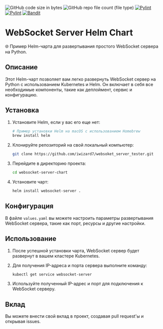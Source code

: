 ![GitHub code size in bytes](https://img.shields.io/github/languages/code-size/iwizard7/websoket_server_tester) ![GitHub repo file count (file type)](https://img.shields.io/github/directory-file-count/iwizard7/websoket_server_tester) [![Pylint](https://github.com/iwizard7/websoket_server_tester/actions/workflows/pylint.yml/badge.svg)](https://github.com/iwizard7/websoket_server_tester/actions/workflows/pylint.yml) [![Pylint](https://github.com/iwizard7/websoket_server_tester/actions/workflows/pylint.yml/badge.svg)](https://github.com/iwizard7/websoket_server_tester/actions/workflows/pylint.yml) [![Bandit](https://github.com/iwizard7/websoket_server_tester/actions/workflows/bandit.yml/badge.svg)](https://github.com/iwizard7/websoket_server_tester/actions/workflows/bandit.yml)
# WebSocket Server Helm Chart

🌐 Пример Helm-чарта для развертывания простого WebSocket сервера на Python.

## Описание

Этот Helm-чарт позволяет вам легко развернуть WebSocket сервер на Python с использованием Kubernetes и Helm. Он включает в себя все необходимые компоненты, такие как деплоймент, сервис и конфигурацию.

## Установка

1. Установите Helm, если у вас его еще нет:

   ```bash
   # Пример установки Helm на macOS с использованием Homebrew
   brew install helm
   ```

2. Клонируйте репозиторий на свой локальный компьютер:

   ```bash
   git clone https://github.com/iwizard7/websoket_server_tester.git
   ```

3. Перейдите в директорию проекта:

   ```bash
   cd websocket-server-chart
   ```

4. Установите чарт:

   ```bash
   helm install websocket-server .
   ```

## Конфигурация

В файле `values.yaml` вы можете настроить параметры развертывания WebSocket сервера, такие как порт, ресурсы и другие настройки.

## Использование

1. После успешной установки чарта, WebSocket сервер будет развернут в вашем кластере Kubernetes.
2. Для получения IP-адреса и порта сервера выполните команду:

   ```bash
   kubectl get service websocket-server
   ```

3. Используйте полученный IP-адрес и порт для подключения к WebSocket серверу.

## Вклад

Вы можете внести свой вклад в проект, создавая pull request'ы и открывая issues.
